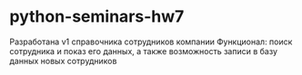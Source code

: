 # python-seminars-hw7
Разработана v1 справочника сотрудников компании
Функционал: поиск сотрудника и показ его данных, а также возможность записи в базу данных новых сотрудников
